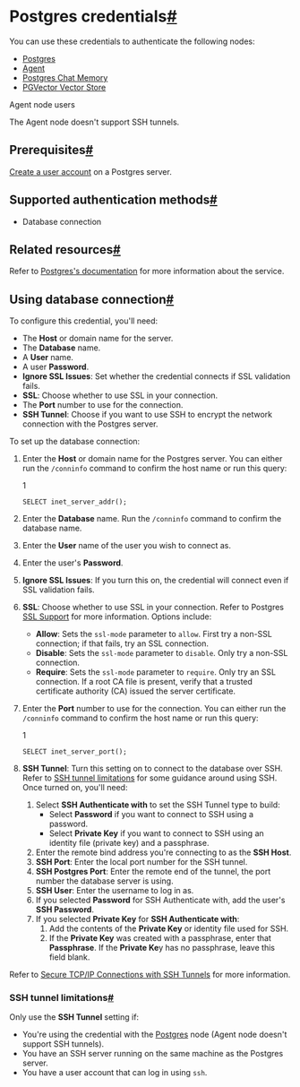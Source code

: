 [](https://github.com/n8n-io/n8n-docs/edit/main/docs/integrations/builtin/credentials/postgres.md "Edit this page")

# Postgres credentials[#](#postgres-credentials "Permanent link")

You can use these credentials to authenticate the following nodes:

*   [Postgres](../../app-nodes/n8n-nodes-base.postgres/)
*   [Agent](../../cluster-nodes/root-nodes/n8n-nodes-langchain.agent/)
*   [Postgres Chat Memory](../../cluster-nodes/sub-nodes/n8n-nodes-langchain.memorypostgreschat/)
*   [PGVector Vector Store](../../cluster-nodes/root-nodes/n8n-nodes-langchain.vectorstorepgvector/)

Agent node users

The Agent node doesn't support SSH tunnels.

## Prerequisites[#](#prerequisites "Permanent link")

[Create a user account](https://www.postgresql.org/docs/current/sql-createuser.html) on a Postgres server.

## Supported authentication methods[#](#supported-authentication-methods "Permanent link")

*   Database connection

## Related resources[#](#related-resources "Permanent link")

Refer to [Postgres's documentation](https://www.postgresql.org/docs/16/index.html) for more information about the service.

## Using database connection[#](#using-database-connection "Permanent link")

To configure this credential, you'll need:

*   The **Host** or domain name for the server.
*   The **Database** name.
*   A **User** name.
*   A user **Password**.
*   **Ignore SSL Issues**: Set whether the credential connects if SSL validation fails.
*   **SSL**: Choose whether to use SSL in your connection.
*   The **Port** number to use for the connection.
*   **SSH Tunnel**: Choose if you want to use SSH to encrypt the network connection with the Postgres server.

To set up the database connection:

1.  Enter the **Host** or domain name for the Postgres server. You can either run the `/conninfo` command to confirm the host name or run this query:
    
    1
    
    `SELECT inet_server_addr();`
    
2.  Enter the **Database** name. Run the `/conninfo` command to confirm the database name.
    
3.  Enter the **User** name of the user you wish to connect as.
4.  Enter the user's **Password**.
5.  **Ignore SSL Issues**: If you turn this on, the credential will connect even if SSL validation fails.
6.  **SSL**: Choose whether to use SSL in your connection. Refer to Postgres [SSL Support](https://www.postgresql.org/docs/16/libpq-ssl.html) for more information. Options include:
    *   **Allow**: Sets the `ssl-mode` parameter to `allow`. First try a non-SSL connection; if that fails, try an SSL connection.
    *   **Disable**: Sets the `ssl-mode` parameter to `disable`. Only try a non-SSL connection.
    *   **Require**: Sets the `ssl-mode` parameter to `require`. Only try an SSL connection. If a root CA file is present, verify that a trusted certificate authority (CA) issued the server certificate.
7.  Enter the **Port** number to use for the connection. You can either run the `/conninfo` command to confirm the host name or run this query:
    
    1
    
    `SELECT inet_server_port();`
    
8.  **SSH Tunnel**: Turn this setting on to connect to the database over SSH. Refer to [SSH tunnel limitations](#ssh-tunnel-limitations) for some guidance around using SSH. Once turned on, you'll need:
    
    1.  Select **SSH Authenticate with** to set the SSH Tunnel type to build:
        *   Select **Password** if you want to connect to SSH using a password.
        *   Select **Private Key** if you want to connect to SSH using an identity file (private key) and a passphrase.
    2.  Enter the remote bind address you're connecting to as the **SSH Host**.
    3.  **SSH Port**: Enter the local port number for the SSH tunnel.
    4.  **SSH Postgres Port**: Enter the remote end of the tunnel, the port number the database server is using.
    5.  **SSH User**: Enter the username to log in as.
    6.  If you selected **Password** for SSH Authenticate with, add the user's **SSH Password**.
    7.  If you selected **Private Key** for **SSH Authenticate with**:
        1.  Add the contents of the **Private Key** or identity file used for SSH.
        2.  If the **Private Key** was created with a passphrase, enter that **Passphrase**. If the **Private Ke**y has no passphrase, leave this field blank.

Refer to [Secure TCP/IP Connections with SSH Tunnels](https://www.postgresql.org/docs/16/ssh-tunnels.html) for more information.

### SSH tunnel limitations[#](#ssh-tunnel-limitations "Permanent link")

Only use the **SSH Tunnel** setting if:

*   You're using the credential with the [Postgres](../../app-nodes/n8n-nodes-base.postgres/) node (Agent node doesn't support SSH tunnels).
*   You have an SSH server running on the same machine as the Postgres server.
*   You have a user account that can log in using `ssh`.